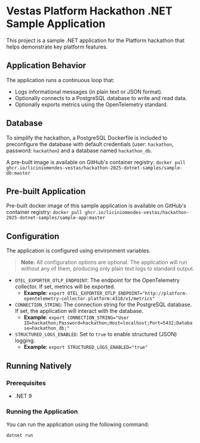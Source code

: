 # Vestas Platform Hackathon .NET Sample Application

This project is a sample .NET application for the Platform hackathon that helps demonstrate key platform features.

## Application Behavior

The application runs a continuous loop that:

- Logs informational messages (in plain text or JSON format).
- Optionally connects to a PostgreSQL database to write and read data.
- Optionally exports metrics using the OpenTelemetry standard.

## Database

To simplify the hackathon, a PostgreSQL Dockerfile is included to preconfigure the database with default credentials (user: `hackathon`, password: `hackathon`) and a database named `hackathon_db`.

A pre-built image is available on GitHub's container registry: `docker pull ghcr.io/liciniomendes-vestas/hackathon-2025-dotnet-samples/sample-db:master`

## Pre-built Application


Pre-built docker image of this sample application is available on GitHub's container registry: `docker pull ghcr.io/liciniomendes-vestas/hackathon-2025-dotnet-samples/sample-app:master`

## Configuration

The application is configured using environment variables.

> **Note:** All configuration options are optional. The application will run without any of them, producing only plain text logs to standard output.

- `OTEL_EXPORTER_OTLP_ENDPOINT`: The endpoint for the OpenTelemetry collector. If set, metrics will be exported.
  - **Example**: `export OTEL_EXPORTER_OTLP_ENDPOINT="http://platform-opentelemetry-collector.platform:4318/v1/metrics"`
- `CONNECTION_STRING`: The connection string for the PostgreSQL database. If set, the application will interact with the database.
  - **Example**: `export CONNECTION_STRING="User ID=hackathon;Password=hackathon;Host=localhost;Port=5432;Database=hackathon_db;"`
- `STRUCTURED_LOGS_ENABLED`: Set to `true` to enable structured (JSON) logging.
  - **Example**: `export STRUCTURED_LOGS_ENABLED="true"`

## Running Natively

### Prerequisites

- .NET 9 

### Running the Application

You can run the application using the following command:

```bash
dotnet run
```
